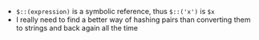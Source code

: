 - `$::(expression)` is a symbolic reference, thus `$::('x')` is `$x`
- I really need to find a better way of hashing pairs than converting
  them to strings and back again all the time
